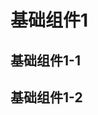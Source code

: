 # 基础组件1
## 基础组件1-1
<preview path="../demos/button-demo-1.vue" title="基本使用" description="组件引入测试"></preview>
## 基础组件1-2
<preview path="../demos/button-demo-1.vue" title="基本使用" description="组件引入测试"></preview>
